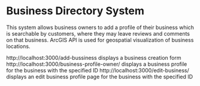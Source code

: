# Business Directory System
This system allows business owners to add a profile of their business which is searchable by customers, where they may leave reviews and comments on that business. ArcGIS API is used for geospatial visualization of business locations.

http://localhost:3000/add-bussiness displays a business creation form
http://localhost:3000/business-profile-owner/<ID> displays a business profile for the business with the specified ID
http://localhost:3000/edit-business/<ID> displays an edit business profile page for the business with the specified ID
